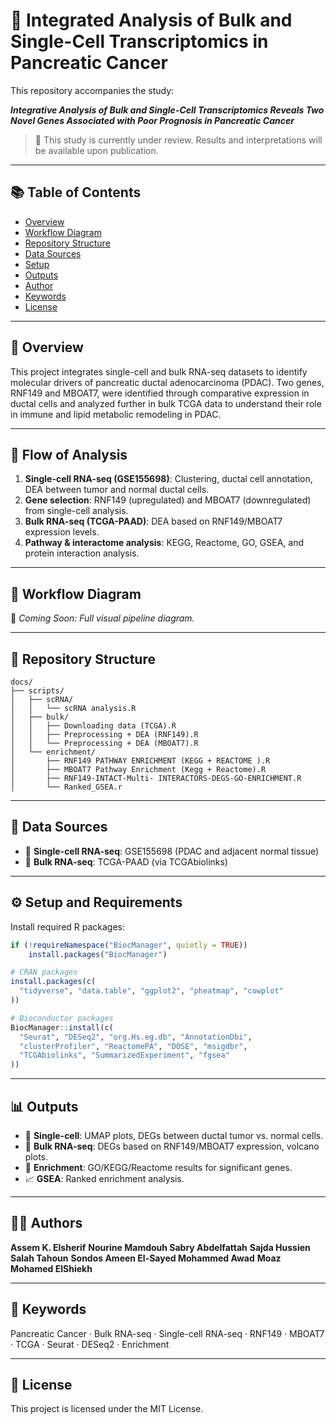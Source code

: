 # 🔬 Integrated Analysis of Bulk and Single-Cell Transcriptomics in Pancreatic Cancer

This repository accompanies the study:

**_Integrative Analysis of Bulk and Single-Cell Transcriptomics Reveals Two Novel Genes Associated with Poor Prognosis in Pancreatic Cancer_**

> 🧪 This study is currently under review. Results and interpretations will be available upon publication.

---

## 📚 Table of Contents

- [Overview](#-overview)
- [Workflow Diagram](#-workflow-diagram)
- [Repository Structure](#-repository-structure)
- [Data Sources](#-data-sources)
- [Setup](#️-setup-and-requirements)
- [Outputs](#-outputs)
- [Author](#-author)
- [Keywords](#-keywords)
- [License](#-license)

---

## 🧪 Overview

This project integrates single-cell and bulk RNA-seq datasets to identify molecular drivers of pancreatic ductal adenocarcinoma (PDAC). Two genes, RNF149 and MBOAT7, were identified through comparative expression in ductal cells and analyzed further in bulk TCGA data to understand their role in immune and lipid metabolic remodeling in PDAC.

---

## 🔬 Flow of Analysis

1. **Single-cell RNA-seq (GSE155698)**: Clustering, ductal cell annotation, DEA between tumor and normal ductal cells.
2. **Gene selection**: RNF149 (upregulated) and MBOAT7 (downregulated) from single-cell analysis.
3. **Bulk RNA-seq (TCGA-PAAD)**: DEA based on RNF149/MBOAT7 expression levels.
4. **Pathway & interactome analysis**: KEGG, Reactome, GO, GSEA, and protein interaction analysis.

---

## 🧭 Workflow Diagram

📌 _Coming Soon: Full visual pipeline diagram._

---

## 📁 Repository Structure

```
docs/
├── scripts/
│   ├── scRNA/
│   │   └── scRNA analysis.R
│   ├── bulk/
│   │   ├── Downloading data (TCGA).R
│   │   ├── Preprocessing + DEA (RNF149).R
│   │   └── Preprocessing + DEA (MBOAT7).R
│   └── enrichment/
│       ├── RNF149 PATHWAY ENRICHMENT (KEGG + REACTOME ).R
│       ├── MBOAT7 Pathway Enrichment (Kegg + Reactome).R
│       ├── RNF149-INTACT-Multi- INTERACTORS-DEGS-GO-ENRICHMENT.R
│       └── Ranked_GSEA.r
```

---

## 📂 Data Sources

- 🔸 **Single-cell RNA-seq**: GSE155698 (PDAC and adjacent normal tissue)  
- 🔸 **Bulk RNA-seq**: TCGA-PAAD (via TCGAbiolinks)

---

## ⚙️ Setup and Requirements

Install required R packages:

```r
if (!requireNamespace("BiocManager", quietly = TRUE))
    install.packages("BiocManager")

# CRAN packages
install.packages(c(
  "tidyverse", "data.table", "ggplot2", "pheatmap", "cowplot"
))

# Bioconductor packages
BiocManager::install(c(
  "Seurat", "DESeq2", "org.Hs.eg.db", "AnnotationDbi", 
  "clusterProfiler", "ReactomePA", "DOSE", "msigdbr", 
  "TCGAbiolinks", "SummarizedExperiment", "fgsea"
))
```

---

## 📊 Outputs

- 🔬 **Single-cell**: UMAP plots, DEGs between ductal tumor vs. normal cells.
- 🧬 **Bulk RNA-seq**: DEGs based on RNF149/MBOAT7 expression, volcano plots.
- 🧠 **Enrichment**: GO/KEGG/Reactome results for significant genes.
- 📈 **GSEA**: Ranked enrichment analysis.

---

## 👨‍💻 Authors

**Assem K. Elsherif**
**Nourine Mamdouh Sabry Abdelfattah**
**Sajda Hussien Salah Tahoun**
**Sondos Ameen El-Sayed Mohammed Awad**
**Moaz Mohamed ElShiekh**

---

## 🧠 Keywords

Pancreatic Cancer · Bulk RNA-seq · Single-cell RNA-seq · RNF149 · MBOAT7 · TCGA · Seurat · DESeq2 · Enrichment

---

## 📜 License

This project is licensed under the MIT License.

